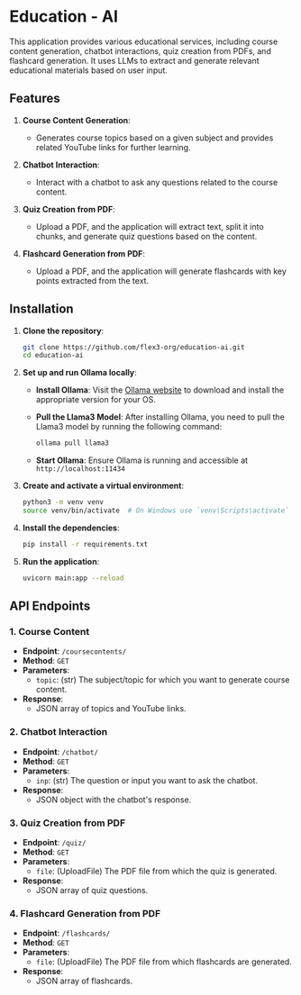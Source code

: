 # Education - AI

This application provides various educational services, including course content generation, chatbot interactions, quiz creation from PDFs, and flashcard generation. It uses LLMs to extract and generate relevant educational materials based on user input.

## Features

1. **Course Content Generation**: 
   - Generates course topics based on a given subject and provides related YouTube links for further learning.

2. **Chatbot Interaction**:
   - Interact with a chatbot to ask any questions related to the course content.

3. **Quiz Creation from PDF**:
   - Upload a PDF, and the application will extract text, split it into chunks, and generate quiz questions based on the content.

4. **Flashcard Generation from PDF**:
   - Upload a PDF, and the application will generate flashcards with key points extracted from the text.

## Installation

1. **Clone the repository**:

    ```bash
    git clone https://github.com/flex3-org/education-ai.git
    cd education-ai
    ```
    
2. **Set up and run Ollama locally**:

   - **Install Ollama**: Visit the [Ollama website](https://ollama.com/download) to download and install the appropriate version for your OS.

   - **Pull the Llama3 Model**: After installing Ollama, you need to pull the Llama3 model by running the following command:

     ```bash
     ollama pull llama3
       ```
   - **Start Ollama**: Ensure Ollama is running and accessible at `http://localhost:11434`
    
3. **Create and activate a virtual environment**:

    ```bash
    python3 -m venv venv
    source venv/bin/activate  # On Windows use `venv\Scripts\activate`
    ```

4. **Install the dependencies**:

    ```bash
    pip install -r requirements.txt
    ```

5. **Run the application**:

    ```bash
    uvicorn main:app --reload
    ```

## API Endpoints

### 1. Course Content
- **Endpoint**: `/coursecontents/`
- **Method**: `GET`
- **Parameters**: 
  - `topic`: (str) The subject/topic for which you want to generate course content.
- **Response**:
  - JSON array of topics and YouTube links.

### 2. Chatbot Interaction
- **Endpoint**: `/chatbot/`
- **Method**: `GET`
- **Parameters**:
  - `inp`: (str) The question or input you want to ask the chatbot.
- **Response**:
  - JSON object with the chatbot's response.

### 3. Quiz Creation from PDF
- **Endpoint**: `/quiz/`
- **Method**: `GET`
- **Parameters**:
  - `file`: (UploadFile) The PDF file from which the quiz is generated.
- **Response**:
  - JSON array of quiz questions.

### 4. Flashcard Generation from PDF
- **Endpoint**: `/flashcards/`
- **Method**: `GET`
- **Parameters**:
  - `file`: (UploadFile) The PDF file from which flashcards are generated.
- **Response**:
  - JSON array of flashcards.



